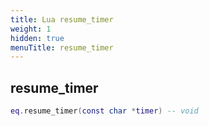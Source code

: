 ```yaml
---
title: Lua resume_timer
weight: 1
hidden: true
menuTitle: resume_timer
---
```

## resume_timer
```lua
eq.resume_timer(const char *timer) -- void
```